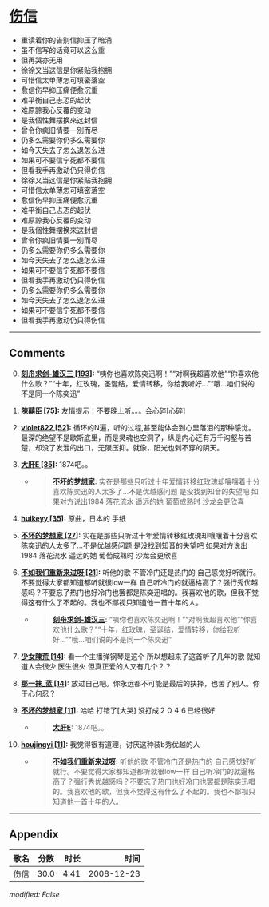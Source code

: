 # [伤信](https://music.163.com/song?id=30569032)

* 重读着你的告别信抑压了暗涌
* 虽不信写的话竟可以这么重
* 但再哭亦无用
* 徐徐又当这信是你紧贴我抱拥
* 可惜信太单薄怎可填密落空
* 愈信伤早抑压痛便愈沉重
* 难平衡自己忐忑的起伏
* 难原諒我心反覆的变动
* 是我個性舞摆换來这封信
* 曾令你疯旧情要一別而尽
* 仍多么需要你仍多么需要你
* 如今天失去了怎么退怎么进
* 如果可不要信宁死都不要信
* 但看我手再激动仍只得伤信
* 徐徐又当这信是你紧贴我抱拥
* 可惜信太单薄怎可填密落空
* 愈信伤早抑压痛便愈沉重
* 难平衡自己忐忑的起伏
* 难原諒我心反覆的变动
* 是我個性舞摆换來这封信
* 曾令你疯旧情要一別而尽
* 仍多么需要你仍多么需要你
* 如今天失去了怎么退怎么进
* 如果可不要信宁死都不要信
* 但看我手再激动仍只得伤信
* 仍多么需要你仍多么需要你
* 如今天失去了怎么退怎么进
* 如果可不要信宁死都不要信
* 但看我手再激动仍只得伤信


---

## Comments
0. **[刻舟求剑-雄汉三 \[193\]](https://music.163.com/#/user/home?id=81931604):** “咦你也喜欢陈奕迅啊！”“对啊我超喜欢他”“你喜欢他什么歌？”“十年，红玫瑰，圣诞结，爱情转移，你给我听好…”“哦…咱们说的不是同一个陈奕迅”

1. **[陳囍臣 \[75\]](https://music.163.com/#/user/home?id=41865811):** 友情提示：不要晚上听。。。会心碎[心碎]

2. **[violet822 \[52\]](https://music.163.com/#/user/home?id=37564492):** 循环的N遍，听的过程,甚至能体会到心里落泪的那种感觉。最深的绝望不是歇斯底里，而是灵魂也空洞了，纵是内心还有万千沟壑与苦楚，却没了发泄的出口，无限压抑。就像，阳光也刺不穿的阴天。

3. **[大肝E \[35\]](https://music.163.com/#/user/home?id=56847207):** 1874吧。。
	* > **[不坏的梦想家](https://music.163.com/#/user/home?id=19658208):** 实在是那些只听过十年爱情转移红玫瑰却嚷嚷着十分喜欢陈奕迅的人太多了...不是优越感问题 是没找到知音的失望吧 如果对方说出1984 落花流水 遥远的她 葡萄成熟时 沙龙会更欣喜

4. **[huikeyy \[35\]](https://music.163.com/#/user/home?id=30749576):** 原曲，日本的  手纸

5. **[不坏的梦想家 \[27\]](https://music.163.com/#/user/home?id=19658208):** 实在是那些只听过十年爱情转移红玫瑰却嚷嚷着十分喜欢陈奕迅的人太多了...不是优越感问题 是没找到知音的失望吧 如果对方说出1984 落花流水 遥远的她 葡萄成熟时 沙龙会更欣喜

6. **[不如我们重新来过呀 \[21\]](https://music.163.com/#/user/home?id=42083265):** 听他的歌 不管冷门还是热门的 自己感觉好听就行。不要觉得大家都知道都听就很low一样 自己听冷门的就逼格高了？强行秀优越感吗？不要忘了热门也好冷门也罢都是陈奕迅唱的。我喜欢他的歌，但我不觉得这有什么了不起的。我也不鄙视只知道他一首十年的人。
	* > **[刻舟求剑-雄汉三](https://music.163.com/#/user/home?id=81931604):** “咦你也喜欢陈奕迅啊！”“对啊我超喜欢他”“你喜欢他什么歌？”“十年，红玫瑰，圣诞结，爱情转移，你给我听好…”“哦…咱们说的不是同一个陈奕迅”

7. **[少女陳荒 \[14\]](https://music.163.com/#/user/home?id=87131903):** 看一个主播弹钢琴是这个 所以想起来了这首听了几年的歌 就知道人会很少 医生很火 但真正爱的人又有几个？？

8. **[那一抹_蓝 \[14\]](https://music.163.com/#/user/home?id=38134878):** 放过自己吧。你永远都不可能是最后的抉择，也苦了别人。你于心何忍？

9. **[不坏的梦想家 \[11\]](https://music.163.com/#/user/home?id=19658208):** 哈哈 打错了[大哭] 没打成２０４６已经很好
	* > **[大肝E](https://music.163.com/#/user/home?id=56847207):** 1874吧。。

10. **[houjingyi \[11\]](https://music.163.com/#/user/home?id=71188056):** 我觉得很有道理，讨厌这种装b秀优越的人
	* > **[不如我们重新来过呀](https://music.163.com/#/user/home?id=42083265):** 听他的歌 不管冷门还是热门的 自己感觉好听就行。不要觉得大家都知道都听就很low一样 自己听冷门的就逼格高了？强行秀优越感吗？不要忘了热门也好冷门也罢都是陈奕迅唱的。我喜欢他的歌，但我不觉得这有什么了不起的。我也不鄙视只知道他一首十年的人。



---

## Appendix

|歌名|分数|时长|时间|
|:---|:---:|---:|---:|
|伤信|30.0|4:41|2008-12-23

*modified: False*